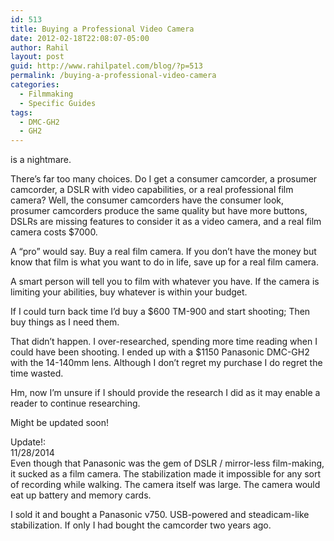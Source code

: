 ```yaml
---
id: 513
title: Buying a Professional Video Camera
date: 2012-02-18T22:08:07-05:00
author: Rahil
layout: post
guid: http://www.rahilpatel.com/blog/?p=513
permalink: /buying-a-professional-video-camera
categories:
  - Filmmaking
  - Specific Guides
tags:
  - DMC-GH2
  - GH2
---
```

is a nightmare.

There&#8217;s far too many choices. Do I get a consumer camcorder, a prosumer camcorder, a DSLR with video capabilities, or a real professional film camera? Well, the consumer camcorders have the consumer look, prosumer camcorders produce the same quality but have more buttons, DSLRs are missing features to consider it as a video camera, and a real film camera costs $7000.

A &#8220;pro&#8221; would say. Buy a real film camera. If you don&#8217;t have the money but know that film is what you want to do in life, save up for a real film camera.

A smart person will tell you to film with whatever you have. If the camera is limiting your abilities, buy whatever is within your budget.

If I could turn back time I&#8217;d buy a $600 TM-900 and start shooting; Then buy things as I need them.

That didn&#8217;t happen. I over-researched, spending more time reading when I could have been shooting. I ended up with a $1150 Panasonic DMC-GH2 with the 14-140mm lens. Although I don&#8217;t regret my purchase I do regret the time wasted.

Hm, now I&#8217;m unsure if I should provide the research I did as it may enable a reader to continue researching.

Might be updated soon!

Update!:  
11/28/2014  
Even though that Panasonic was the gem of DSLR / mirror-less film-making, it sucked as a film camera. The stabilization made it impossible for any sort of recording while walking. The camera itself was large. The camera would eat up battery and memory cards.

I sold it and bought a Panasonic v750. USB-powered and steadicam-like stabilization. If only I had bought the camcorder two years ago.